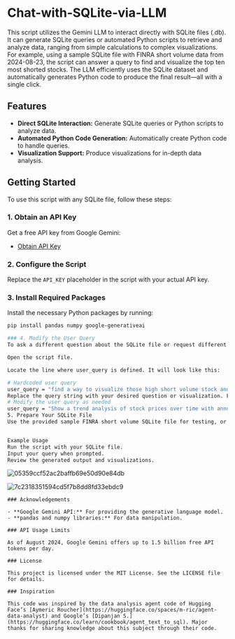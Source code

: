 # Chat-with-SQLite-via-LLM

This script utilizes the Gemini LLM to interact directly with SQLite files (.db). It can generate SQLite queries or automated Python scripts to retrieve and analyze data, ranging from simple calculations to complex visualizations. For example, using a sample SQLite file with FINRA short volume data from 2024-08-23, the script can answer a query to find and visualize the top ten most shorted stocks. The LLM efficiently uses the SQLite dataset and automatically generates Python code to produce the final result—all with a single click.

## Features

- **Direct SQLite Interaction:** Generate SQLite queries or Python scripts to analyze data.
- **Automated Python Code Generation:** Automatically create Python code to handle queries.
- **Visualization Support:** Produce visualizations for in-depth data analysis.

## Getting Started

To use this script with any SQLite file, follow these steps:

### 1. Obtain an API Key

Get a free API key from Google Gemini:

- [Obtain API Key](https://ai.google.dev/gemini-api/docs/api-key)

### 2. Configure the Script

Replace the `API_KEY` placeholder in the script with your actual API key.

### 3. Install Required Packages

Install the necessary Python packages by running:

```sh
pip install pandas numpy google-generativeai

### 4. Modify the User Query
To ask a different question about the SQLite file or request different visualizations:

Open the script file.

Locate the line where user_query is defined. It will look like this:

# Hardcoded user query
user_query = "find a way to visualize those high short volume stock and put their name on top of it and show all the symbols depending on their short vol size put in different y axis etc"
Replace the query string with your desired question or visualization. For example:
# Modify the user query as needed
user_query = "Show a trend analysis of stock prices over time with annotations for significant price changes."
5. Prepare Your SQLite File
Use the provided sample FINRA short volume SQLite file for testing, or replace it with any SQLite file of your choice. Save the file in the same directory as the script.


Example Usage
Run the script with your SQLite file.
Input your query when prompted.
Review the generated output and visualizations.


```
![05359ccf52ac2baffb69e50d90e84db](https://github.com/user-attachments/assets/f701ae95-f787-44aa-9635-4a0ea79e3f7d)

![7c2318351594cd5f7b8dd8fd33ebdc9](https://github.com/user-attachments/assets/209291e0-971d-4ac7-8070-f74200798866)
```
### Acknowledgements

- **Google Gemini API:** For providing the generative language model.
- **pandas and numpy libraries:** For data manipulation.

### API Usage Limits

As of August 2024, Google Gemini offers up to 1.5 billion free API tokens per day.

### License

This project is licensed under the MIT License. See the LICENSE file for details.

### Inspiration

This code was inspired by the data analysis agent code of Hugging Face’s [Aymeric Roucher](https://huggingface.co/spaces/m-ric/agent-data-analyst) and Google’s [Dipanjan S.](https://huggingface.co/learn/cookbook/agent_text_to_sql). Major thanks for sharing knowledge about this subject through their code.


